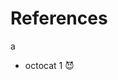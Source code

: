 # References
a
* octocat 1 😈


















































































































































